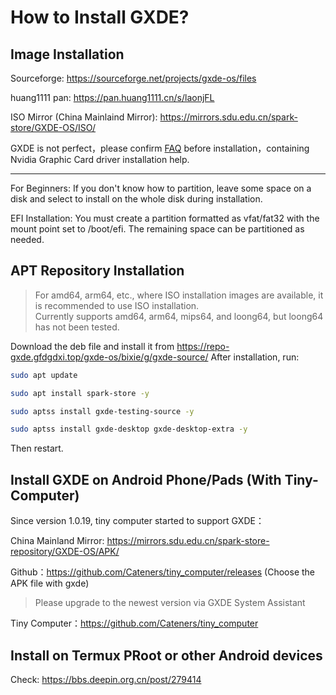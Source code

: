 # How to Install GXDE?
## Image Installation


Sourceforge: https://sourceforge.net/projects/gxde-os/files

huang1111 pan: https://pan.huang1111.cn/s/laonjFL

ISO Mirror (China Mainlaind Mirror): https://mirrors.sdu.edu.cn/spark-store/GXDE-OS/ISO/


GXDE is not perfect，please confirm [FAQ](faq.md) before installation，containing Nvidia Graphic Card driver installation help. 

---

For Beginners: If you don't know how to partition, leave some space on a disk and select to install on the whole disk during installation.

EFI Installation: You must create a partition formatted as vfat/fat32 with the mount point set to /boot/efi. The remaining space can be partitioned as needed.

## APT Repository Installation
> For amd64, arm64, etc., where ISO installation images are available, it is recommended to use ISO installation.  
> Currently supports amd64, arm64, mips64, and loong64, but loong64 has not been tested.

Download the deb file and install it from https://repo-gxde.gfdgdxi.top/gxde-os/bixie/g/gxde-source/
After installation, run:

```bash
sudo apt update

sudo apt install spark-store -y

sudo aptss install gxde-testing-source -y

sudo aptss install gxde-desktop gxde-desktop-extra -y
```

Then restart.

## Install GXDE on Android Phone/Pads (With Tiny-Computer)
Since version 1.0.19, tiny computer started to support GXDE：

China Mainland Mirror: https://mirrors.sdu.edu.cn/spark-store-repository/GXDE-OS/APK/   

Github：https://github.com/Cateners/tiny_computer/releases  (Choose the APK file with gxde)

> Please upgrade to the newest version via GXDE System Assistant

Tiny Computer：https://github.com/Cateners/tiny_computer  

## Install on Termux PRoot or other Android devices

Check: https://bbs.deepin.org.cn/post/279414